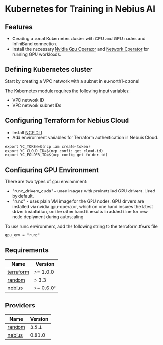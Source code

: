 # Kubernetes for Training in Nebius AI

## Features

- Creating a zonal Kubernetes cluster with CPU and GPU nodes and InfiniBand connection.
- Install the necessary [Nvidia Gpu Operator](https://github.com/NVIDIA/gpu-operator) and [Network Operator](https://docs.nvidia.com/networking/display/cokan10/network+operator) for running GPU workloads.



## Defining Kubernetes cluster 

Start by creating a VPC network with a subnet in eu-north1-c zone!

The Kubernetes module requires the following input variables:
 - VPC network ID
 - VPC network subnet IDs

## Configuring Terraform for Nebius Cloud

- Install [NCP CLI](https://nebius.ai/docs/cli/quickstart).
- Add environment variables for Terraform authentication in Nebuis Cloud.

```
export YC_TOKEN=$(ncp iam create-token)
export YC_CLOUD_ID=$(ncp config get cloud-id)
export YC_FOLDER_ID=$(ncp config get folder-id)
```

## Configuring GPU Environment

There are two types of gpu environment:
- "runc_drivers_cuda" - uses images with preinstalled GPU drivers. Used by default. 
- "runc" - uses plain VM image for the GPU nodes. GPU drivers are installed via nvidia gpu-operator, which on one hand insures the latest driver installation, on the other hand it results in added time for new node deplyment during autoscaling
  
To use runc environment, add the following string to the terraform.tfvars file
```
gpu_env = "runc"
```
 

<!-- BEGINNING OF PRE-COMMIT-TERRAFORM DOCS HOOK -->
## Requirements

| Name | Version |
|------|---------|
| <a name="requirement_terraform"></a> [terraform](#requirement\_terraform) | >= 1.0.0 |
| <a name="requirement_random"></a> [random](#requirement\_random) | > 3.3 |
| <a name="requirement_nebius"></a> [nebius](#requirement\_nebius) | >= 0.6.0" |

## Providers

| Name | Version |
|------|---------|
| <a name="provider_random"></a> [random](#provider\_random) | 3.5.1 |
| <a name="provider_nebius"></a> [nebius](#provider\_nebius) | 0.91.0 |
